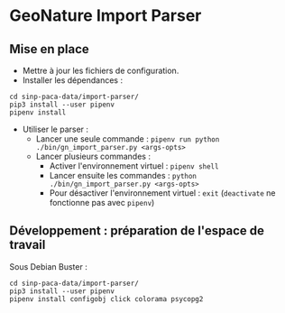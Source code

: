 # GeoNature Import Parser

## Mise en place

- Mettre à jour les fichiers de configuration.
- Installer les dépendances :
```
cd sinp-paca-data/import-parser/
pip3 install --user pipenv
pipenv install
```
- Utiliser le parser : 
  - Lancer une seule commande : `pipenv run python ./bin/gn_import_parser.py <args-opts>`
  - Lancer plusieurs commandes :
    - Activer l'environnement virtuel : `pipenv shell`
    - Lancer ensuite les commandes : `python ./bin/gn_import_parser.py <args-opts>`
    - Pour désactiver l'environnement virtuel : `exit` (`deactivate` ne fonctionne pas avec `pipenv`)


## Développement : préparation de l'espace de travail

Sous Debian Buster :
```
cd sinp-paca-data/import-parser/
pip3 install --user pipenv
pipenv install configobj click colorama psycopg2
```
